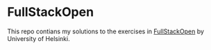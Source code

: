 # FullStackOpen

This repo contians my solutions to the exercises in [FullStackOpen](https://fullstackopen.com/en/) by University of Helsinki.
